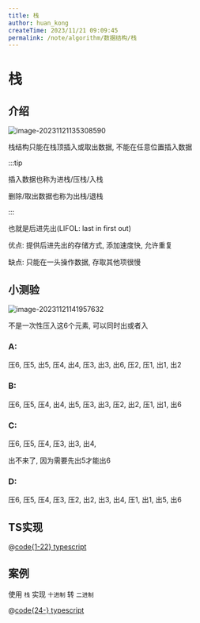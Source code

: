 ```yaml
---
title: 栈
author: huan_kong
createTime: 2023/11/21 09:09:45
permalink: /note/algorithm/数据结构/栈
---
```


# 栈

## 介绍

![image-20231121135308590](https://img.huankong.top/i/2023/11/21/655c45ce5e344.png)

栈结构只能在栈顶插入或取出数据, 不能在任意位置插入数据

:::tip 

插入数据也称为进栈/压栈/入栈

删除/取出数据也称为出栈/退栈

:::

也就是后进先出(LIFOL: last in first out)

优点: 提供后进先出的存储方式, 添加速度快, 允许重复

缺点: 只能在一头操作数据, 存取其他项很慢

## 小测验

![image-20231121141957632](https://img.huankong.top/i/2023/11/21/655c4ce727a79.png)

不是一次性压入这6个元素, 可以同时出或者入

### A:

压6, 压5, 出5, 压4, 出4, 压3, 出3, 出6, 压2, 压1, 出1, 出2

### B:

压6, 压5, 压4, 出4, 出5, 压3, 出3, 压2, 出2, 压1, 出1, 出6

### C:

压6, 压5, 压4, 压3, 出3, 出4, 

出不来了, 因为需要先出5才能出6

### D:

压6, 压5, 压4, 压3, 压2, 出2, 出3, 出4, 压1, 出1, 出5, 出6

## TS实现

@[code{1-22} typescript](./栈.ts)

## 案例

使用 `栈` 实现 `十进制` 转 `二进制`

@[code{24-} typescript](./栈.ts)


